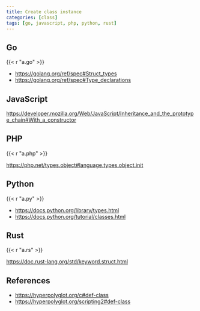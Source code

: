 ```yaml
---
title: Create class instance
categories: [class]
tags: [go, javascript, php, python, rust]
---
```


## Go

{{< r "a.go" >}}

- <https://golang.org/ref/spec#Struct_types>
- <https://golang.org/ref/spec#Type_declarations>

## JavaScript

<https://developer.mozilla.org/Web/JavaScript/Inheritance_and_the_prototype_chain#With_a_constructor>

## PHP

{{< r "a.php" >}}

<https://php.net/types.object#language.types.object.init>

## Python

{{< r "a.py" >}}

- <https://docs.python.org/library/types.html>
- <https://docs.python.org/tutorial/classes.html>

## Rust

{{< r "a.rs" >}}

<https://doc.rust-lang.org/std/keyword.struct.html>

## References

- <https://hyperpolyglot.org/c#def-class>
- <https://hyperpolyglot.org/scripting2#def-class>
